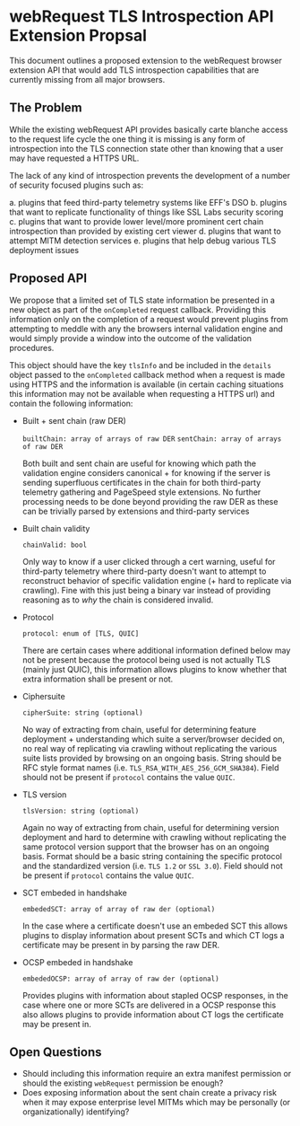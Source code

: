 # webRequest TLS Introspection API Extension Propsal

This document outlines a proposed extension to the webRequest browser extension API that would add TLS introspection capabilities that are currently missing from all major browsers.

## The Problem

While the existing webRequest API provides basically carte blanche access to the request life cycle the one thing it is missing is any form of introspection into the TLS connection state other than knowing that a user may have requested a HTTPS URL.

The lack of any kind of introspection prevents the development of a number of security focused plugins such as:

a. plugins that feed third-party telemetry systems like EFF's DSO
b. plugins that want to replicate functionality of things like SSL Labs security scoring
c. plugins that want to provide lower level/more prominent cert chain introspection than provided by existing cert viewer
d. plugins that want to attempt MITM detection services
e. plugins that help debug various TLS deployment issues

## Proposed API

We propose that a limited set of TLS state information be presented in a new object as part of the `onCompleted` request callback. Providing this information only on the completion of a request would prevent plugins from attempting to meddle with any the browsers internal validation engine and would simply provide a window into the outcome of the validation procedures.

This object should have the key `tlsInfo` and be included in the `details` object passed to the `onCompleted` callback method when a request is made using HTTPS and the information is available (in certain caching situations this information may not be available when requesting a HTTPS url) and contain the following information:

* Built + sent chain (raw DER)

  `builtChain: array of arrays of raw DER`
  `sentChain: array of arrays of raw DER`

  Both built and sent chain are useful for knowing which path the validation engine considers canonical + for knowing if the server is sending superfluous certificates in the chain for both third-party telemetry gathering and PageSpeed style extensions. No further processing needs to be done beyond providing the raw DER as these can be trivially parsed by extensions and third-party services

* Built chain validity

  `chainValid: bool`
  
  Only way to know if a user clicked through a cert warning, useful for third-party telemetry where third-party doesn't want to attempt to reconstruct behavior of specific validation engine (+ hard to replicate via crawling). Fine with this just being a binary var instead of providing reasoning as to _why_ the chain is considered invalid.

* Protocol

  `protocol: enum of [TLS, QUIC]`
  
  There are certain cases where additional information defined below may not be present because the protocol being used is not actually TLS (mainly just QUIC), this information allows plugins to know whether that extra information shall be present or not.

* Ciphersuite

  `cipherSuite: string (optional)`

  No way of extracting from chain, useful for determining feature deployment + understanding which suite a server/browser decided on, no real way of replicating via crawling without replicating the various suite lists provided by browsing on an ongoing basis. String should be RFC style format names (i.e. `TLS_RSA_WITH_AES_256_GCM_SHA384`). Field should not be present if `protocol` contains the value `QUIC`.

* TLS version

  `tlsVersion: string (optional)`

  Again no way of extracting from chain, useful for determining version deployment and hard to determine with crawling without replicating the same protocol version support that the browser has on an ongoing basis. Format should be a basic string containing the specific protocol and the standardized version (i.e. `TLS 1.2` or `SSL 3.0`). Field should not be present if `protocol` contains the value `QUIC`.
  
* SCT embeded in handshake

  `embededSCT: array of array of raw der (optional)`
  
  In the case where a certificate doesn't use an embeded SCT this allows plugins to display information about present SCTs and which CT logs a certificate may be present in by parsing the raw DER.

* OCSP embeded in handshake

  `embededOCSP: array of array of raw der (optional)`
  
  Provides plugins with information about stapled OCSP responses, in the case where one or more SCTs are delivered in a OCSP response this also allows plugins to provide information about CT logs the certificate may be present in. 

## Open Questions

* Should including this information require an extra manifest permission or should the existing `webRequest` permission be enough?
* Does exposing information about the sent chain create a privacy risk when it may expose enterprise level MITMs which may be personally (or organizationally) identifying?
